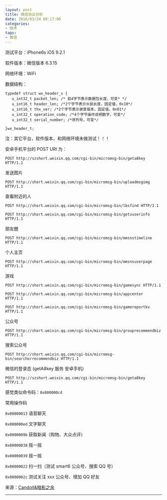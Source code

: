 ```yaml
---
layout: post
title: 微信协议分析
date: 2016/03/24 09:17:00
categories:
- 技术
tags:
- 微信
---
```


测试平台：iPhone6s iOS 9.2.1

软件版本：微信版本 6.3.15

网络环境：WiFi

数据结构：

```
typedef struct wx_header_s {
   u_int32_t packet_len; /* 前4字节表示数据包长度，可变* */
   u_int16_t header_len; /*2个字节表示头部长度，固定值，0x10*/
   u_int16_t thx_ver; /*2个字节表示谢意版本，固定值，0x01*/
   u_int32_t operation_code; /*4个字节操作说明数字，可变*/
   u_int32_t serial_number; /*序列号，可变*/

}wx_header_t;

```

注：其它平台，软件版本，和网络环境未做测试！！！

安卓手机平台的 POST URI 为：

`POST http://szshort.weixin.qq.com/cgi-bin/micromsg-bin/geta8key HTTP/1.1`

发送图片

`POST http://short.weixin.qq.com/cgi-bin/micromsg-bin/uploadmsgimg HTTP/1.1`

查看附近的人

`POST http://short.weixin.qq.com/cgi-bin/micromsg-bin/lbsfind HTTP/1.1`

`POST http://short.weixin.qq.com/cgi-bin/micromsg-bin/getvuserinfo HTTP/1.1`

朋友圈

`POST http://short.weixin.qq.com/cgi-bin/micromsg-bin/mmsnstimeline HTTP/1.1`

个人主页

`POST http://short.weixin.qq.com/cgi-bin/micromsg-bin/mmsnsuserpage HTTP/1.1`

游戏

`POST http://short.weixin.qq.com/cgi-bin/micromsg-bin/gamesync HTTP/1.1`

`POST http://short.weixin.qq.com/cgi-bin/micromsg-bin/appcenter HTTP/1.1`

`POST http://short.weixin.qq.com/cgi-bin/micromsg-bin/gamereportkv HTTP/1.1`

公众号

`POST http://short.weixin.qq.com/cgi-bin/micromsg-bin/grouprecommendbiz HTTP/1.1`

搜索公众号

`POST http://short.weixin.qq.com/cgi-bin/micromsg-bin/searchorrecommendbiz HTTP/1.1`

微信的登录态 (getA8key 服务 安卓手机)

`POST http://szshort.weixin.qq.com/cgi-bin/micromsg-bin/geta8key HTTP/1.1`

感觉类似命令码：`0x000000cd`

常用操作码

`0x00000013` 语音聊天

`0x000000ed` 文字聊天

`0x0000009b` 获取新闻（购物、大众点评）

`0x00000038` 摇一摇

`0x00000039` 摇一摇

`0x00000022` 扫一扫（测试 smart6 公众号、搜索 QQ 号）

`0x0000002c` 测试关注 xxx 公众号、增加 QQ 好友

来源：[Candoit&暗影之余](http://www.dpifw.cn/index.php/page/3/)

----------
